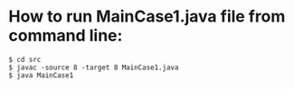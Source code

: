 # How to run MainCase1.java file from command line:
    $ cd src
    $ javac -source 8 -target 8 MainCase1.java
    $ java MainCase1
